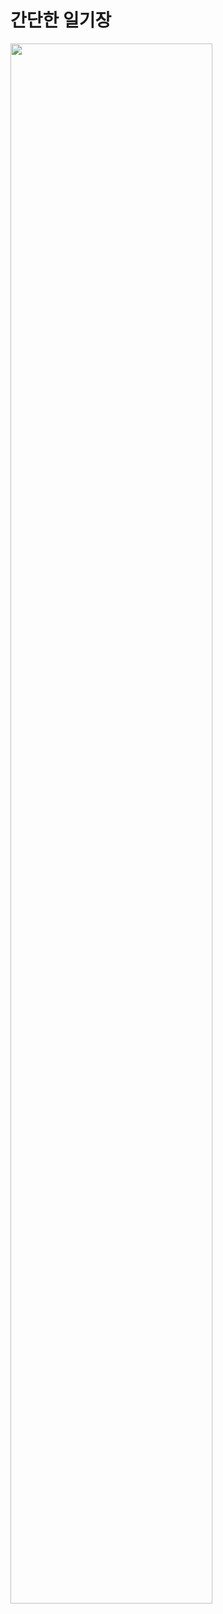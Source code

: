 # 간단한 일기장
<img width="80%" src="https://user-images.githubusercontent.com/73030613/139575520-ab6aa17e-cc90-44b6-9235-4ecaa80c10ef.gif"/>


